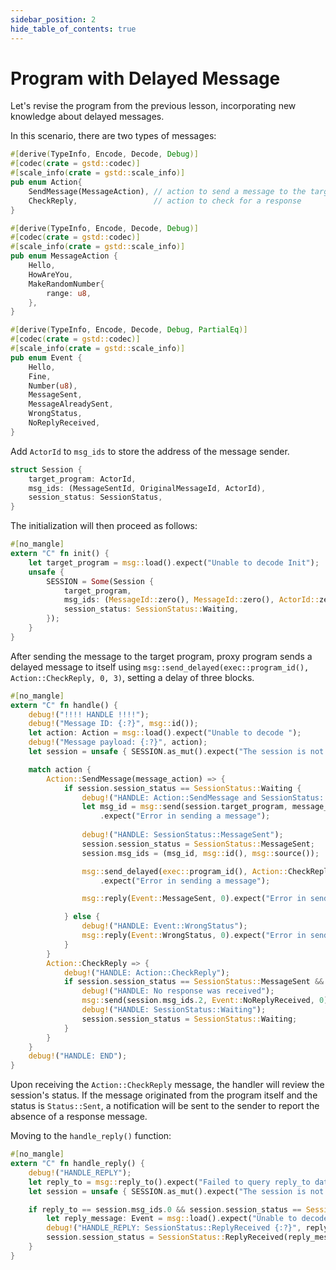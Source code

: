 ```yaml
---
sidebar_position: 2
hide_table_of_contents: true
---
```


# Program with Delayed Message

Let's revise the program from the previous lesson, incorporating new knowledge about delayed messages.

In this scenario, there are two types of messages:

```rust
#[derive(TypeInfo, Encode, Decode, Debug)]
#[codec(crate = gstd::codec)]
#[scale_info(crate = gstd::scale_info)]
pub enum Action{
    SendMessage(MessageAction), // action to send a message to the target program
    CheckReply,                 // action to check for a response
}

#[derive(TypeInfo, Encode, Decode, Debug)]
#[codec(crate = gstd::codec)]
#[scale_info(crate = gstd::scale_info)]
pub enum MessageAction {
    Hello,
    HowAreYou,
    MakeRandomNumber{
        range: u8,
    },
}

#[derive(TypeInfo, Encode, Decode, Debug, PartialEq)]
#[codec(crate = gstd::codec)]
#[scale_info(crate = gstd::scale_info)]
pub enum Event {
    Hello, 
    Fine,
    Number(u8),
    MessageSent,
    MessageAlreadySent,
    WrongStatus,
    NoReplyReceived,
}
```

Add `ActorId` to `msg_ids` to store the address of the message sender.

```rust
struct Session {
    target_program: ActorId,
    msg_ids: (MessageSentId, OriginalMessageId, ActorId),
    session_status: SessionStatus,
}
```

The initialization will then proceed as follows:

```rust
#[no_mangle]
extern "C" fn init() {
    let target_program = msg::load().expect("Unable to decode Init");
    unsafe {
        SESSION = Some(Session {
            target_program,
            msg_ids: (MessageId::zero(), MessageId::zero(), ActorId::zero()),
            session_status: SessionStatus::Waiting,
        });
    }
}
```

After sending the message to the target program, proxy program sends a delayed message to itself using `msg::send_delayed(exec::program_id(), Action::CheckReply, 0, 3)`, setting a delay of three blocks.

```rust
#[no_mangle]
extern "C" fn handle() {
    debug!("!!!! HANDLE !!!!");
    debug!("Message ID: {:?}", msg::id());
    let action: Action = msg::load().expect("Unable to decode ");
    debug!("Message payload: {:?}", action);
    let session = unsafe { SESSION.as_mut().expect("The session is not initialized") };

    match action {
        Action::SendMessage(message_action) => {
            if session.session_status == SessionStatus::Waiting {
                debug!("HANDLE: Action::SendMessage and SessionStatus::Waiting");
                let msg_id = msg::send(session.target_program, message_action, 0)
                    .expect("Error in sending a message");
    
                debug!("HANDLE: SessionStatus::MessageSent");
                session.session_status = SessionStatus::MessageSent;
                session.msg_ids = (msg_id, msg::id(), msg::source());

                msg::send_delayed(exec::program_id(), Action::CheckReply, 0, 3)
                    .expect("Error in sending a message");

                msg::reply(Event::MessageSent, 0).expect("Error in sending a reply");

            } else {
                debug!("HANDLE: Event::WrongStatus");
                msg::reply(Event::WrongStatus, 0).expect("Error in sending a reply");
            }
        }
        Action::CheckReply => {
            debug!("HANDLE: Action::CheckReply");
            if session.session_status == SessionStatus::MessageSent && msg::source() == exec::program_id() {
                debug!("HANDLE: No response was received");
                msg::send(session.msg_ids.2, Event::NoReplyReceived, 0).expect("Error in sending a message");
                debug!("HANDLE: SessionStatus::Waiting");
                session.session_status = SessionStatus::Waiting;
            }
        }
    }
    debug!("HANDLE: END");
}
```

Upon receiving the `Action::CheckReply` message, the handler will review the session's status. If the message originated from the program itself and the status is `Status::Sent`, a notification will be sent to the sender to report the absence of a response message.

Moving to the `handle_reply()` function:

```rust
#[no_mangle]
extern "C" fn handle_reply() {
    debug!("HANDLE_REPLY");
    let reply_to = msg::reply_to().expect("Failed to query reply_to data");
    let session = unsafe { SESSION.as_mut().expect("The session is not initialized") };

    if reply_to == session.msg_ids.0 && session.session_status == SessionStatus::MessageSent {
        let reply_message: Event = msg::load().expect("Unable to decode `Event`");
        debug!("HANDLE_REPLY: SessionStatus::ReplyReceived {:?}", reply_message);
        session.session_status = SessionStatus::ReplyReceived(reply_message);
    }
}
```
